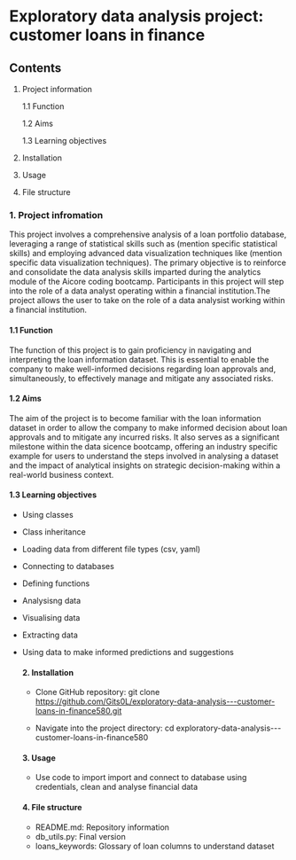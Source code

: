 # Exploratory data analysis project: customer loans in finance
## Contents 
1. Project information
   
    1.1 Function
   
     1.2 Aims
   
     1.3 Learning objectives
     
2. Installation
3. Usage
4. File structure

### 1. Project infromation 
This project involves a comprehensive analysis of a loan portfolio database, leveraging a range of statistical skills such as (mention specific statistical skills) and employing advanced data visualization techniques like (mention specific data visualization techniques). The primary objective is to reinforce and consolidate the data analysis skills imparted during the analytics module of the Aicore coding bootcamp. Participants in this project will step into the role of a data analyst operating within a financial institution.The project allows the user to take on the role of a data analysist working within a financial institution. 

#### 1.1 Function 
The function of this project is to gain proficiency in navigating and interpreting the loan information dataset. This is essential to enable the company to make well-informed decisions regarding loan approvals and, simultaneously, to effectively manage and mitigate any associated risks. 

#### 1.2 Aims
The aim of the project is to become familiar with the loan information dataset in order to allow the company to make informed decision about loan approvals and to mitigate any incurred risks. It also serves as a significant milestone within the data sicence bootcamp, offering an industry specific example for users to understand the steps involved in analysing a dataset and the impact of analytical insights on strategic decision-making within a real-world business context.

#### 1.3 Learning objectives
- Using classes
- Class inheritance
- Loading data from different file types (csv, yaml)
- Connecting to databases 
- Defining functions
- Analysisng data
- Visualising data
- Extracting data
- Using data to make informed predictions and suggestions

  #### 2. Installation
  - Clone GitHub repository:
    git clone https://github.com/Gits0L/exploratory-data-analysis---customer-loans-in-finance580.git

  - Navigate into the project directory:
    cd exploratory-data-analysis---customer-loans-in-finance580

  #### 3. Usage

  - Use code to import import and connect to database using credentials, clean and analyse financial data 

  #### 4. File structure
  - README.md: Repository information 
  - db_utils.py: Final version 
  - loans_keywords: Glossary of loan columns to understand dataset
